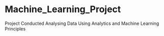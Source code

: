 # Machine_Learning_Project
Project Conducted Analysing Data Using Analytics and Machine Learning Principles
